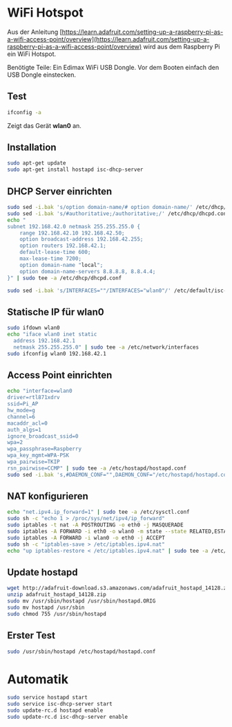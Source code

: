 # WiFi Hotspot

Aus der Anleitung [https://learn.adafruit.com/setting-up-a-raspberry-pi-as-a-wifi-access-point/overview](https://learn.adafruit.com/setting-up-a-raspberry-pi-as-a-wifi-access-point/overview) wird aus dem Raspberry Pi ein WiFi Hotspot.

Benötigte Teile: Ein Edimax WiFi USB Dongle. Vor dem Booten einfach den USB Dongle einstecken.

## Test

```bash
ifconfig -a
```

Zeigt das Gerät **wlan0** an.

## Installation

```bash
sudo apt-get update
sudo apt-get install hostapd isc-dhcp-server
```

## DHCP Server einrichten

```bash
sudo sed -i.bak 's/option domain-name/# option domain-name/' /etc/dhcp/dhcpd.conf
sudo sed -i.bak 's/#authoritative;/authoritative;/' /etc/dhcp/dhcpd.conf
echo "
subnet 192.168.42.0 netmask 255.255.255.0 {
	range 192.168.42.10 192.168.42.50;
	option broadcast-address 192.168.42.255;
	option routers 192.168.42.1;
	default-lease-time 600;
	max-lease-time 7200;
	option domain-name "local";
	option domain-name-servers 8.8.8.8, 8.8.4.4;
}" | sudo tee -a /etc/dhcp/dhcpd.conf
```

```bash
sudo sed -i.bak 's/INTERFACES=""/INTERFACES="wlan0"/' /etc/default/isc-dhcp-server
```

## Statische IP für wlan0

```bash
sudo ifdown wlan0
echo "iface wlan0 inet static
  address 192.168.42.1
  netmask 255.255.255.0" | sudo tee -a /etc/network/interfaces
sudo ifconfig wlan0 192.168.42.1
```

## Access Point einrichten

```bash
echo "interface=wlan0
driver=rtl871xdrv
ssid=Pi_AP
hw_mode=g
channel=6
macaddr_acl=0
auth_algs=1
ignore_broadcast_ssid=0
wpa=2
wpa_passphrase=Raspberry
wpa_key_mgmt=WPA-PSK
wpa_pairwise=TKIP
rsn_pairwise=CCMP" | sudo tee -a /etc/hostapd/hostapd.conf
sudo sed -i.bak 's,#DAEMON_CONF="",DAEMON_CONF="/etc/hostapd/hostapd.conf",' /etc/default/hostapd
```

## NAT konfigurieren

```bash
echo "net.ipv4.ip_forward=1" | sudo tee -a /etc/sysctl.conf
sudo sh -c "echo 1 > /proc/sys/net/ipv4/ip_forward"
sudo iptables -t nat -A POSTROUTING -o eth0 -j MASQUERADE
sudo iptables -A FORWARD -i eth0 -o wlan0 -m state --state RELATED,ESTABLISHED -j ACCEPT
sudo iptables -A FORWARD -i wlan0 -o eth0 -j ACCEPT
sudo sh -c "iptables-save > /etc/iptables.ipv4.nat"
echo "up iptables-restore < /etc/iptables.ipv4.nat" | sudo tee -a /etc/network/interfaces
```

## Update hostapd

```bash
wget http://adafruit-download.s3.amazonaws.com/adafruit_hostapd_14128.zip
unzip adafruit_hostapd_14128.zip
sudo mv /usr/sbin/hostapd /usr/sbin/hostapd.ORIG
sudo mv hostapd /usr/sbin
sudo chmod 755 /usr/sbin/hostapd
```

## Erster Test

```bash
sudo /usr/sbin/hostapd /etc/hostapd/hostapd.conf
```

# Automatik

```bash
sudo service hostapd start
sudo service isc-dhcp-server start
sudo update-rc.d hostapd enable
sudo update-rc.d isc-dhcp-server enable
```

